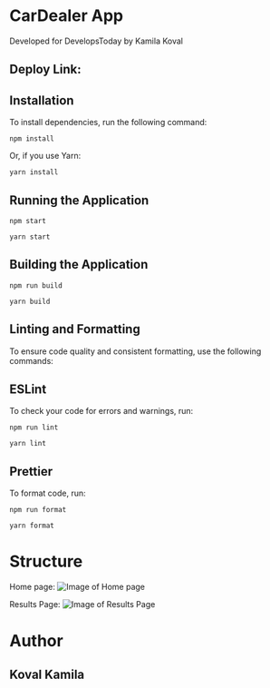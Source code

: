 # CarDealer App
Developed for DevelopsToday by Kamila Koval

## Deploy Link: 


## Installation

To install dependencies, run the following command:

```npm install```

Or, if you use Yarn:

```yarn install```

## Running the Application

```npm start```

```yarn start```

## Building the Application

```npm run build```

```yarn build```

## Linting and Formatting

To ensure code quality and consistent formatting, use the following commands:

## ESLint
To check your code for errors and warnings, run:

```npm run lint```

```yarn lint```

## Prettier

To format code, run:

```npm run format```

```yarn format```

# Structure

Home page:
![Image of Home page](/assets/home.png)

Results Page:
![Image of Results Page](/assets/result-page.png)

# Author
## Koval Kamila